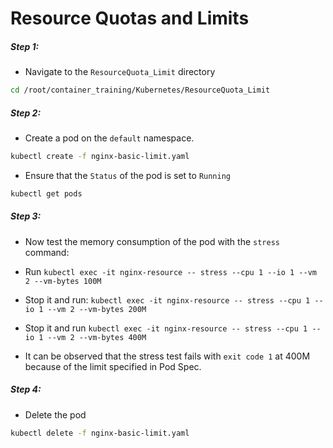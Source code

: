 # Resource Quotas and Limits

##### Step 1:

* Navigate to the `ResourceQuota_Limit` directory

```bash
cd /root/container_training/Kubernetes/ResourceQuota_Limit
```

##### Step 2:

* Create a pod on the `default` namespace.

```bash
kubectl create -f nginx-basic-limit.yaml
```

* Ensure that the `Status` of the pod is set to `Running`

```bash
kubectl get pods
```

##### Step 3:

* Now test the memory consumption of the pod with the `stress` command:

* Run `kubectl exec -it nginx-resource -- stress --cpu 1 --io 1 --vm 2 --vm-bytes 100M`

* Stop it and run: `kubectl exec -it nginx-resource -- stress --cpu 1 --io 1 --vm 2 --vm-bytes 200M`

* Stop it and run `kubectl exec -it nginx-resource -- stress --cpu 1 --io 1 --vm 2 --vm-bytes 400M`

* It can be observed that the stress test fails with `exit code 1` at 400M because of the limit specified in Pod Spec. 

##### Step 4:

* Delete the pod

```bash
kubectl delete -f nginx-basic-limit.yaml
```